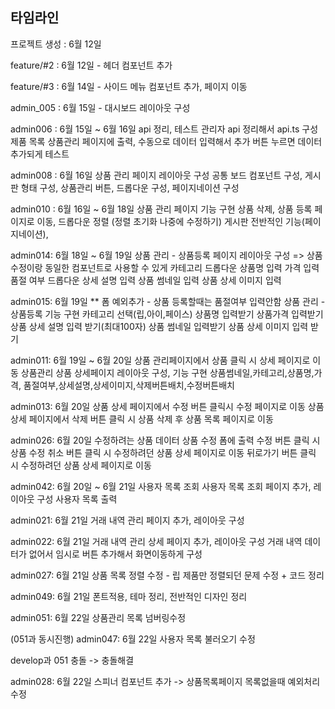 ## 타임라인

프로젝트 생성 : 6월 12일

feature/#2 : 6월 12일 - 헤더 컴포넌트 추가

feature/#3 : 6월 14일 - 사이드 메뉴 컴포넌트 추가, 페이지 이동

admin_005 : 6월 15일 - 대시보드 레이아웃 구성

admin006 : 6월 15일 ~ 6월 16일
api 정리, 테스트
관리자 api 정리해서 api.ts 구성
제품 목록 상품관리 페이지에 출력, 수동으로 데이터 입력해서 추가 버튼 누르면 데이터 추가되게 테스트

admin008 : 6월 16일
상품 관리 페이지 레이아웃 구성
공통 보드 컴포넌트 구성, 게시판 형태 구성, 상품관리 버튼, 드롭다운 구성, 페이지네이션 구성

admin010 : 6월 16일 ~ 6월 18일
상품 관리 페이지 기능 구현
상품 삭제,
상품 등록 페이지로 이동,
드롭다운 정렬 (정렬 초기화 나중에 수정하기)
게시판 전반적인 기능(페이지네이션),

admin014: 6월 18일 ~ 6월 19일
상품 관리 - 상품등록 페이지 레이아웃 구성 => 상품 수정이랑 동일한 컴포넌트로 사용할 수 있게
카테고리 드롭다운
상품명 입력
가격 입력
품절 여부 드롭다운
상세 설명 입력
상품 썸네일 입력
상품 상세 이미지 입력

admin015: 6월 19일
\*\* 폼 예외추가 - 상품 등록할때는 품절여부 입력안함
상품 관리 - 상품등록 기능 구현
카테고리 선택(립,아이,페이스)
상품명 입력받기
상품가격 입력받기
상품 상세 설명 입력 받기(최대100자)
상품 썸네일 입력받기
상품 상세 이미지 입력 받기

admin011: 6월 19일 ~ 6월 20일
상품 관리페이지에서 상품 클릭 시 상세 페이지로 이동
상품관리 상품 상세페이지 레이아웃 구성, 기능 구현
상품썸네일,카테고리,상품명,가격,
품절여부,상세설명,상세이미지,삭제버튼배치,수정버튼배치

admin013: 6월 20일
상품 상세 페이지에서 수정 버튼 클릭시 수정 페이지로 이동
상품 상세 페이지에서 삭제 버튼 클릭 시 상품 삭제 후 상품 목록 페이지로 이동

admin026: 6월 20일
수정하려는 상품 데이터 상품 수정 폼에 출력
수정 버튼 클릭 시 상품 수정
취소 버튼 클릭 시 수정하려던 상품 상세 페이지로 이동
뒤로가기 버튼 클릭 시 수정하려던 상품 상세 페이지로 이동

admin042: 6월 20일 ~ 6월 21일
사용자 목록 조회
사용자 목록 조회 페이지 추가, 레이아웃 구성
사용자 목록 출력

admin021: 6월 21일
거래 내역 관리 페이지 추가, 레이아웃 구성

admin022: 6월 21일
거래 내역 관리 상세 페이지 추가, 레이아웃 구성
거래 내역 데이터가 없어서 임시로 버튼 추가해서 화면이동하게 구성

admin027: 6월 21일
상품 목록 정렬 수정 - 립 제품만 정렬되던 문제 수정 + 코드 정리

admin049: 6월 21일
폰트적용, 테마 정리, 전반적인 디자인 정리

admin051: 6월 22일
상품관리 목록 넘버링수정

(051과 동시진행)
admin047: 6월 22일
사용자 목록 불러오기 수정

develop과 051 충돌 -> 충돌해결

admin028: 6월 22일
스피너 컴포넌트 추가 -> 상품목록페이지
목록없을때 예외처리 수정
